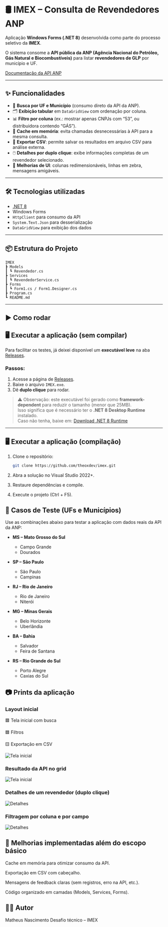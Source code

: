 ﻿# 🛢️ IMEX – Consulta de Revendedores ANP

Aplicação **Windows Forms (.NET 8)** desenvolvida como parte do processo seletivo da **IMEX**.  

O sistema consome a **API pública da ANP (Agência Nacional do Petróleo, Gás Natural e Biocombustíveis)** para listar **revendedores de GLP** por município e UF.  

[Documentação da API ANP](https://www.gov.br/anp/pt-br/centrais-de-conteudo/paineis-dinamicos-da-anp/paineis-dinamicos-do-abastecimento/api-revendedores-manual-usuario.pdf)

---

## ✨ Funcionalidades

- 🔎 **Busca por UF e Município** (consumo direto da API da ANP).  
- 🗂️ **Exibição tabular** em `DataGridView` com ordenação por coluna.  
- 📊 **Filtro por coluna** (ex.: mostrar apenas CNPJs com “53”, ou distribuidora contendo “GÁS”).  
- 💾 **Cache em memória**: evita chamadas desnecessárias à API para a mesma consulta.  
- 📑 **Exportar CSV**: permite salvar os resultados em arquivo CSV para análise externa.  
- 🖱️ **Detalhes por duplo clique**: exibe informações completas de um revendedor selecionado.  
- 🎨 **Melhorias de UI**: colunas redimensionáveis, linhas em zebra, mensagens amigáveis.  

---

## 🛠️ Tecnologias utilizadas

- [.NET 8](https://dotnet.microsoft.com/)  
- Windows Forms  
- `HttpClient` para consumo da API  
- `System.Text.Json` para desserialização  
- `DataGridView` para exibição dos dados  

---

## 📦 Estrutura do Projeto
```
IMEX
┣ Models
┃ ┗ Revendedor.cs
┣ Services
┃ ┗ RevendedorService.cs
┣ Forms
┃ ┗ Form1.cs / Form1.Designer.cs
┣ Program.cs
┗ README.md
```
---


## ▶️ Como rodar

## 🖥️ Executar a aplicação (sem compilar)

Para facilitar os testes, já deixei disponível um **executável leve** na aba [Releases](https://github.com/theoxDEV/IMEX/releases).

### Passos:
1. Acesse a página de [Releases](https://github.com/theoxDEV/IMEX/releases).
2. Baixe o arquivo `IMEX.exe`.
3. Dê **duplo clique** para rodar.

> ⚠️ Observação: este executável foi gerado como **framework-dependent** para reduzir o tamanho (menor que 25MB).  
> Isso significa que é necessário ter o **.NET 8 Desktop Runtime** instalado.  
> Caso não tenha, baixe em: [Download .NET 8 Runtime](https://dotnet.microsoft.com/en-us/download/dotnet/8.0)

---

## 🖥️ Executar a aplicação (compilação)

1. Clone o repositório:
   ```bash
   git clone https://github.com/theoxdev/imex.git
2. Abra a solução no Visual Studio 2022+.

3. Restaure dependências e compile.

4. Execute o projeto (Ctrl + F5).

## 🧪 Casos de Teste (UFs e Municípios)

Use as combinações abaixo para testar a aplicação com dados reais da API da ANP:

- **MS – Mato Grosso do Sul**
  - Campo Grande
  - Dourados

- **SP – São Paulo**
  - São Paulo
  - Campinas

- **RJ – Rio de Janeiro**
  - Rio de Janeiro
  - Niterói

- **MG – Minas Gerais**
  - Belo Horizonte
  - Uberlândia

- **BA – Bahia**
  - Salvador
  - Feira de Santana

- **RS – Rio Grande do Sul**
  - Porto Alegre
  - Caxias do Sul


## 📷 Prints da aplicação

### Layout inicial
🟥 Tela inicial com busca

🟦 Filtros

🟨 Exportação em CSV

![Tela inicial](assets/screenshot_1.png)

### Resultado da API no grid

![Tela inicial](assets/video_1.gif)

### Detalhes de um revendedor (duplo clique)
![Detalhes](assets/video_2.gif)

### Filtragem por coluna e por campo
![Detalhes](assets/video_3.gif)


## 🚀 Melhorias implementadas além do escopo básico

Cache em memória para otimizar consumo da API.

Exportação em CSV com cabeçalho.

Mensagens de feedback claras (sem registros, erro na API, etc.).

Código organizado em camadas (Models, Services, Forms).

## 👨‍💻 Autor

Matheus Nascimento
Desafio técnico – IMEX